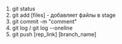 1. git status
2. git add [files] - добавляет файлы в stage 
3. git commit -m "comment"
4. git log / git log --oneline
5. git push [rep_link] [branch_name]